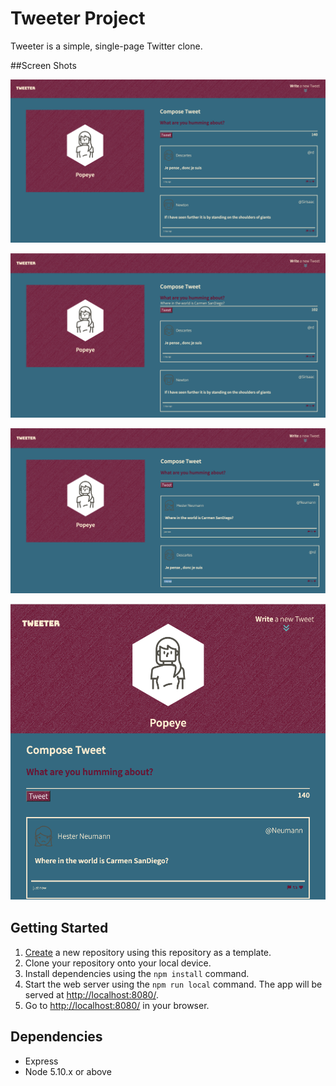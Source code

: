 # Tweeter Project

Tweeter is a simple, single-page Twitter clone.

##Screen Shots

!["Desktop View"](https://github.com/kyleFagnan/tweeter/blob/master/docs/Desktop-view.png?raw=true)

!["Create new Tweet"](https://github.com/kyleFagnan/tweeter/blob/master/docs/Create-new-tweet.png?raw=true)

!["Post Tweet"](https://github.com/kyleFagnan/tweeter/blob/master/docs/Post-tweet.png?raw=true)

!["Tablet-view"](https://github.com/kyleFagnan/tweeter/blob/master/docs/tablet-view.png?raw=true)

## Getting Started

1. [Create](https://docs.github.com/en/repositories/creating-and-managing-repositories/creating-a-repository-from-a-template) a new repository using this repository as a template.
2. Clone your repository onto your local device.
3. Install dependencies using the `npm install` command.
3. Start the web server using the `npm run local` command. The app will be served at <http://localhost:8080/>.
4. Go to <http://localhost:8080/> in your browser.

## Dependencies

- Express
- Node 5.10.x or above
